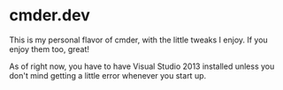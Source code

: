 # cmder.dev

This is my personal flavor of cmder, with the little tweaks I enjoy. If you enjoy them too, great!

As of right now, you have to have Visual Studio 2013 installed unless you don't mind getting a little error whenever you start up.